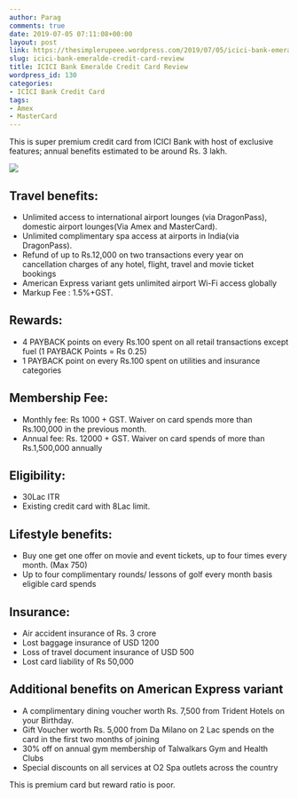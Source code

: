 ```yaml
---
author: Parag
comments: true
date: 2019-07-05 07:11:08+00:00
layout: post
link: https://thesimplerupeee.wordpress.com/2019/07/05/icici-bank-emeralde-credit-card-review/
slug: icici-bank-emeralde-credit-card-review
title: ICICI Bank Emeralde Credit Card Review
wordpress_id: 130
categories:
- ICICI Bank Credit Card
tags:
- Amex
- MasterCard
---
```





This is super premium credit card from ICICI Bank with host of exclusive features; annual benefits estimated to be around Rs. 3 lakh.





![](https://thesimplerupeee.files.wordpress.com/2020/05/951a2-emeraldecreditcard.jpg)





## **Travel benefits:**







  * Unlimited access to international airport lounges (via DragonPass), domestic airport lounges(Via Amex and MasterCard).
  * Unlimited complimentary spa access at airports in India(via DragonPass).
  * Refund of up to Rs.12,000 on two transactions every year on cancellation charges of any hotel, flight, travel and movie ticket bookings
  * American Express variant gets unlimited airport Wi-Fi access globally
  * Markup Fee : 1.5%+GST.






## **Rewards:**







  * 4 PAYBACK points on every Rs.100 spent on all retail transactions except fuel (1 PAYBACK Points = Rs 0.25)
  * 1 PAYBACK point on every Rs.100 spent on utilities and insurance categories






## **Membership Fee:**







  * Monthly fee: Rs 1000 + GST. Waiver on card spends more than Rs.100,000 in the previous month.
  * Annual fee: Rs. 12000 + GST. Waiver on card spends of more than Rs.1,500,000 annually






## **Eligibility:**







  * 30Lac ITR
  * Existing credit card with 8Lac limit.






## **Lifestyle benefits:**







  * Buy one get one offer on movie and event tickets, up to four times every month. (Max 750)
  * Up to four complimentary rounds/ lessons of golf every month basis eligible card spends






## **Insurance:**







  * Air accident insurance of Rs. 3 crore
  * Lost baggage insurance of USD 1200
  * Loss of travel document insurance of USD 500
  * Lost card liability of Rs 50,000






## **Additional benefits on American Express variant**







  * A complimentary dining voucher worth Rs. 7,500 from Trident Hotels on your Birthday.
  * Gift Voucher worth Rs. 5,000 from Da Milano on 2 Lac spends on the card in the first two months of joining
  * 30% off on annual gym membership of Talwalkars Gym and Health Clubs
  * Special discounts on all services at O2 Spa outlets across the country






This is premium card but reward ratio is poor.



